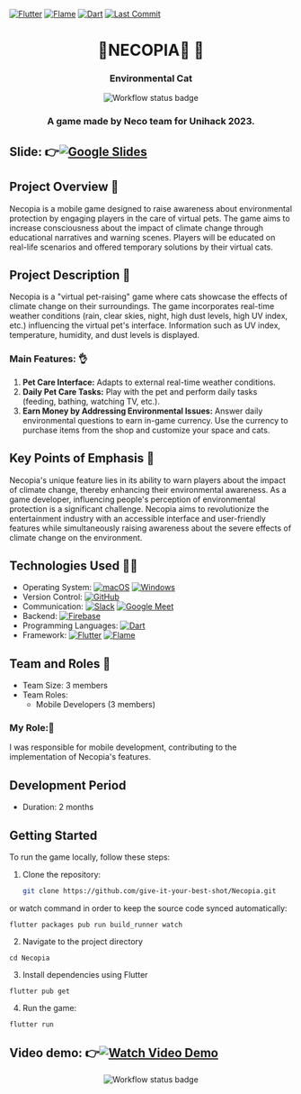 [![Flutter](https://img.shields.io/badge/Flutter-100%25-blue?logo=flutter)](https://flutter.dev/)
[![Flame](https://img.shields.io/badge/Flame-40%25-orange?logo=flame)](https://flame-engine.org/)
[![Dart](https://img.shields.io/badge/Dart-100%25-blue?logo=dart)](https://dart.dev/)
[![Last Commit](https://img.shields.io/github/last-commit/give-it-your-best-shot/Necopia?style=flat-square)](https://github.com/give-it-your-best-shot/Necopia/commits/main)
<div align="center">
    <h1>🌱NECOPIA🥳 🚀</h1>
    <h3>Environmental Cat</h3>
    <img src="https://github.com/BlenDMinh/Necopia-game/assets/93019716/f13f7e8d-dfca-4394-a3a3-d208a4efbe46" alt="Workflow status badge">
    <h3>A game made by Neco team for Unihack 2023.</h3>
</div>

## Slide: 👉[![Google Slides](https://img.shields.io/badge/Google%20Slides-%23FFA500.svg?style=for-the-badge&logo=googleslides&logoColor=white)](https://docs.google.com/presentation/d/1fFeIQ0dxmXSB3rQqC5ys7_pXLFPu8jd0Wjsqu8rfK-U/edit?pli=1#slide=id.g26769e420f5_0_1200)


## Project Overview 🧐

Necopia is a mobile game designed to raise awareness about environmental protection by engaging players in the care of virtual pets. The game aims to increase consciousness about the impact of climate change through educational narratives and warning scenes. Players will be educated on real-life scenarios and offered temporary solutions by their virtual cats.

## Project Description 🌟

Necopia is a "virtual pet-raising" game where cats showcase the effects of climate change on their surroundings. The game incorporates real-time weather conditions (rain, clear skies, night, high dust levels, high UV index, etc.) influencing the virtual pet's interface. Information such as UV index, temperature, humidity, and dust levels is displayed.

### Main Features: 👌

1. **Pet Care Interface:** Adapts to external real-time weather conditions.
2. **Daily Pet Care Tasks:** Play with the pet and perform daily tasks (feeding, bathing, watching TV, etc.).
3. **Earn Money by Addressing Environmental Issues:** Answer daily environmental questions to earn in-game currency. Use the currency to purchase items from the shop and customize your space and cats.

## Key Points of Emphasis 🔑

Necopia's unique feature lies in its ability to warn players about the impact of climate change, thereby enhancing their environmental awareness. As a game developer, influencing people's perception of environmental protection is a significant challenge. Necopia aims to revolutionize the entertainment industry with an accessible interface and user-friendly features while simultaneously raising awareness about the severe effects of climate change on the environment.

## Technologies Used 👨‍💻

- Operating System: [![macOS](https://img.shields.io/badge/macOS-%23999999.svg?style=for-the-badge&logo=apple&logoColor=white)](https://www.apple.com/macos/) [![Windows](https://img.shields.io/badge/Windows-%230078D6.svg?style=for-the-badge&logo=windows&logoColor=white)](https://www.microsoft.com/windows/)
- Version Control: [![GitHub](https://img.shields.io/badge/GitHub-%23121011.svg?style=for-the-badge&logo=github&logoColor=white)](https://github.com/)
- Communication: [![Slack](https://img.shields.io/badge/Slack-%234A154B.svg?style=for-the-badge&logo=slack&logoColor=white)](https://slack.com/) [![Google Meet](https://img.shields.io/badge/Google%20Meet-%234285F4.svg?style=for-the-badge&logo=googlemeet&logoColor=white)](https://meet.google.com/)
- Backend: [![Firebase](https://img.shields.io/badge/Firebase-%23FFCA28.svg?style=for-the-badge&logo=firebase&logoColor=black)](https://firebase.google.com/)
- Programming Languages: [![Dart](https://img.shields.io/badge/Dart-%230175C2.svg?style=for-the-badge&logo=dart&logoColor=white)](https://dart.dev/)
- Framework: [![Flutter](https://img.shields.io/badge/Flutter-%2302569B.svg?style=for-the-badge&logo=flutter&logoColor=white)](https://flutter.dev/) [![Flame](https://img.shields.io/badge/Flame-%23E83E8C.svg?style=for-the-badge)](https://flame-engine.org/)

## Team and Roles 👊

- Team Size: 3 members
- Team Roles:
  - Mobile Developers (3 members)

### My Role:💪

I was responsible for mobile development, contributing to the implementation of Necopia's features.

## Development Period

- Duration: 2 months

## Getting Started

To run the game locally, follow these steps:

1. Clone the repository:

   ```bash
   git clone https://github.com/give-it-your-best-shot/Necopia.git


or watch command in order to keep the source code synced automatically:

```
flutter packages pub run build_runner watch
```
2. Navigate to the project directory
```
cd Necopia
```
3. Install dependencies using Flutter
```
flutter pub get
```
4. Run the game:
```
flutter run
```
## Video demo: 👉[![Watch Video Demo](https://img.shields.io/badge/Watch%20Video%20Demo-%23FF0000.svg?style=for-the-badge&logo=youtube&logoColor=white)](https://drive.google.com/file/d/13DaA276Zj4S5yX_CvLynuPoFeL77Ve7u/view?usp=sharing)

<div align="center">
    <img src="https://github.com/give-it-your-best-shot/Dicee-iOS13-Completed/blob/main/Documentation/readme-end-banner.png?raw=true" alt="Workflow status badge">
</div>
